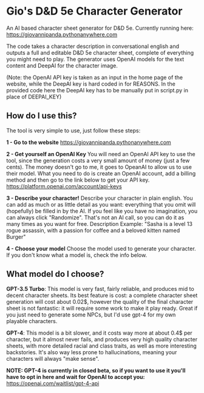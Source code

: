 # Gio's D&D 5e Character Generator

An AI based character sheet generator for D&D 5e.
Currently running here: https://giovannipanda.pythonanywhere.com

The code takes a character description in conversational english and outputs a full and editable D&D 5e character sheet, complete of everything you might need to play.
The generator uses OpenAI models for the text content and DeepAI for the character image.

(Note: the OpenAI API key is taken as an input in the home page of the website, while the DeepAI key is hard coded in for REASONS. In the provided code here the DeepAI key has to be manually put in script.py in place of DEEPAI_KEY)

## How do I use this?

The tool is very simple to use, just follow these steps:

**1 - Go to the website** 
https://giovannipanda.pythonanywhere.com

**2 - Get yourself an OpenAI Key**
You will need an OpenAI API key to use the tool, since the generation costs a very small amount of money (just a few cents). The money doesn't go to me, it goes to OpeanAI to allow us to use their model.
What you need to do is create an OpenAI account, add a billing method and then go to the link below to get your API key.
https://platform.openai.com/account/api-keys

**3 - Describe your character!**
Describe your character in plain english. You can add as much or as little detail as you want: everything that you omit will (hopefully) be filled in by the AI.
If you feel like you have no imagination, you can always click "Randomize". That's not an AI call, so you can do it as many times as you want for free.
Description Example: "Sasha is a level 13 rogue assassin, with a passion for coffee and a beloved kitten named Burger"

**4 - Choose your model**
Choose the model used to generate your character. If you don't know what a model is, check the info below.

## What model do I choose?

**GPT-3.5 Turbo**: This model is very fast, fairly reliable, and produces mid to decent character sheets. Its best feature is cost: a complete character sheet generation will cost about 0.02$, however the quality of the final character sheet is not fantastic: it will require some work to make it play ready. Great if you just need to generate some NPCs, but I'd use gpt-4 for my own playable characters.

**GPT-4**: This model is a bit slower, and it costs way more at about 0.4$ per character, but it almost never fails, and produces very high quality character sheets, with more detailed racial and class traits, as well as more interesting backstories. It's also way less prone to hallucinations, meaning your characters will always "make sense".

**NOTE: GPT-4 is currently in closed beta, so if you want to use it you'll have to opt in here and wait for OpenAI to accept you:**
https://openai.com/waitlist/gpt-4-api
